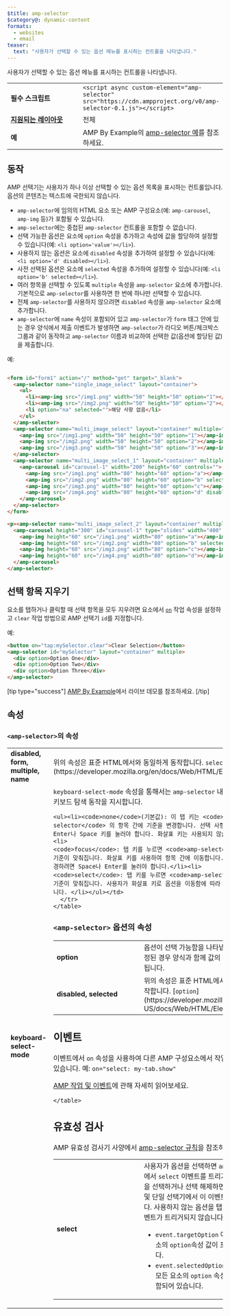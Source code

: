 ```yaml
---
$title: amp-selector
$category@: dynamic-content
formats:
  - websites
  - email
teaser:
  text: "사용자가 선택할 수 있는 옵션 메뉴를 표시하는 컨트롤을 나타냅니다."
---
```



<!--
       Copyright 2016 The AMP HTML Authors. All Rights Reserved.

       Licensed under the Apache License, Version 2.0 (the "License");
     you may not use this file except in compliance with the License.
     You may obtain a copy of the License at

     http://www.apache.org/licenses/LICENSE-2.0

     Unless required by applicable law or agreed to in writing, software
     distributed under the License is distributed on an "AS-IS" BASIS,
     WITHOUT WARRANTIES OR CONDITIONS OF ANY KIND, either express or implied.
     See the License for the specific language governing permissions and
     limitations under the License.
-->



사용자가 선택할 수 있는 옵션 메뉴를 표시하는 컨트롤을 나타냅니다.

<table>
  <tr>
    <td class="col-fourty" width="40%"><strong>필수 스크립트</strong></td>
      <td><code>&lt;script async custom-element="amp-selector" src="https://cdn.ampproject.org/v0/amp-selector-0.1.js">&lt;/script></code></td>
  </tr>
  <tr>
    <td class="col-fourty"><strong><a href="../../../documentation/guides-and-tutorials/develop/style_and_layout/control_layout.md">지원되는 레이아웃</a></strong></td>
    <td>전체</td>
  </tr>
  <tr>
    <td class="col-fourty"><strong>예</strong></td>
    <td>AMP By Example의 <a href="https://ampbyexample.com/components/amp-selector/">amp-selector 예</a>를 참조하세요.</td>
  </tr>
</table>


## 동작 <a name="behavior"></a>

AMP 선택기는 사용자가 하나 이상 선택할 수 있는 옵션 목록을 표시하는 컨트롤입니다. 옵션의 콘텐츠는 텍스트에 국한되지 않습니다.

* `amp-selector`에 임의의 HTML 요소 또는 AMP 구성요소(예: `amp-carousel`, `amp-img` 등)가 포함될 수 있습니다.
* `amp-selector`에는 중첩된 `amp-selector` 컨트롤을 포함할 수 없습니다.
* 선택 가능한 옵션은 요소에 `option` 속성을 추가하고 속성에 값을 할당하여 설정할 수 있습니다(예: `<li option='value'></li>`).
* 사용하지 않는 옵션은 요소에 `disabled` 속성을 추가하여 설정할 수 있습니다(예: `<li option='d' disabled></li>`).
* 사전 선택된 옵션은 요소에 `selected` 속성을 추가하여 설정할 수 있습니다(예: `<li option='b' selected></li>`).
* 여러 항목을 선택할 수 있도록 `multiple` 속성을 `amp-selector` 요소에 추가합니다.  기본적으로 `amp-selector`를 사용하면 한 번에 하나만 선택할 수 있습니다.
* 전체 `amp-selector`를 사용하지 않으려면 `disabled` 속성을 `amp-selector` 요소에 추가합니다.
* `amp-selector`에 `name` 속성이 포함되어 있고 `amp-selector`가 `form` 태그 안에 있는 경우 양식에서 제출 이벤트가 발생하면 `amp-selector`가 라디오 버튼/체크박스 그룹과 같이 동작하고 `amp-selector` 이름과 비교하여 선택한 값(옵션에 할당된 값)을 제출합니다.

예:

```html

<form id="form1" action="/" method="get" target="_blank">
  <amp-selector name="single_image_select" layout="container">
    <ul>
      <li><amp-img src="/img1.png" width="50" height="50" option="1"></amp-img></li>
      <li><amp-img src="/img2.png" width="50" height="50" option="2"></amp-img></li>
      <li option="na" selected="">해당 사항 없음</li>
    </ul>
  </amp-selector>
  <amp-selector name="multi_image_select" layout="container" multiple="">
    <amp-img src="/img1.png" width="50" height="50" option="1"></amp-img>
    <amp-img src="/img2.png" width="50" height="50" option="2"></amp-img>
    <amp-img src="/img3.png" width="50" height="50" option="3"></amp-img>
  </amp-selector>
  <amp-selector name="multi_image_select_1" layout="container" multiple="">
    <amp-carousel id="carousel-1" width="200" height="60" controls="">
      <amp-img src="/img1.png" width="80" height="60" option="a"></amp-img>
      <amp-img src="/img2.png" width="80" height="60" option="b" selected=""></amp-img>
      <amp-img src="/img3.png" width="80" height="60" option="c"></amp-img>
      <amp-img src="/img4.png" width="80" height="60" option="d" disabled=""></amp-img>
    </amp-carousel>
  </amp-selector>
</form>

<p><amp-selector name="multi_image_select_2" layout="container" multiple="" form="form1">
  <amp-carousel height="300" id="carousel-1" type="slides" width="400" controls="">
    <amp-img height="60" src="/img1.png" width="80" option="a"></amp-img>
    <amp-img height="60" src="/img2.png" width="80" option="b" selected=""></amp-img>
    <amp-img height="60" src="/img3.png" width="80" option="c"></amp-img>
    <amp-img height="60" src="/img4.png" width="80" option="d"></amp-img>
  </amp-carousel>
</amp-selector>
```

## 선택 항목 지우기 <a name="clearing-selections"></a>

요소를 탭하거나 클릭할 때 선택 항목을 모두 지우려면 요소에서 [`on`](../../../documentation/guides-and-tutorials/learn/amp-actions-and-events.md) 작업 속성을 설정하고 `clear` 작업 방법으로 AMP 선택기 `id`를 지정합니다.

예:

```html
<button on="tap:mySelector.clear">Clear Selection</button>
<amp-selector id="mySelector" layout="container" multiple>
  <div option>Option One</div>
  <div option>Option Two</div>
  <div option>Option Three</div>
</amp-selector>
```

[tip type="success"]
[AMP By Example](https://ampbyexample.com/components/amp-selector/)에서 라이브 데모를 참조하세요.
[/tip]

## 속성 <a name="attributes"></a>

### `<amp-selector>`의 속성 <a name="attributes-on-"></a>

<table>
  <tr>
    <td width="40%"><strong>disabled, form, multiple, name</strong></td>
    <td>위의 속성은 표준 HTML에서와 동일하게 동작합니다. <code>select</code> [](https://developer.mozilla.org/en/docs/Web/HTML/Element/select).</td>
  </tr>
  <tr>
    <td width="40%"><strong>keyboard-select-mode</strong></td>
    <td><code>keyboard-select-mode</code> 속성을 통해서는 <code>amp-selector</code> 내부에 있는 옵션의 키보드 탐색 동작을 지시합니다.

    <ul><li><code>none</code>(기본값): 이 탭 키는 <code>amp-selector</code> 의 항목 간에 기준을 변경합니다. 선택 사항을 변경하려면 Enter나 Space 키를 눌러야 합니다. 화살표 키는 사용되지 않습니다. </li><li>
    <code>focus</code>: 탭 키를 누르면 <code>amp-selector</code> 에 기준이 맞춰집니다. 화살표 키를 사용하여 항목 간에 이동합니다. 선택 사항을 변경하려면 Space나 Enter를 눌러야 합니다.</li><li>
    <code>select</code>: 탭 키를 누르면 <code>amp-selector</code> 에 기준이 맞춰집니다. 사용자가 화살표 키로 옵션을 이동함에 따라 선택사항이 변경됩니다. </li></ul></td>
      </tr>
    </table>

### `<amp-selector>` 옵션의 속성 <a name="attributes-on--options"></a>

<table>
  <tr>
    <td width="40%"><strong>option</strong></td>
    <td>옵션이 선택 가능함을 나타냅니다.  값이 지정된 경우 양식과 함께 값의 콘텐츠가 제출됩니다.</td>
  </tr>
  <tr>
    <td width="40%"><strong>disabled, selected</strong></td>
    <td>위의 속성은 표준 HTML에서와 동일하게 동작합니다. [<code>option</code>](https://developer.mozilla.org/en-US/docs/Web/HTML/Element/option).</td>
  </tr>
</table>

## 이벤트 <a name="events"></a>

이벤트에서 `on` 속성을 사용하여 다른 AMP 구성요소에서 작업을 트리거할 수 있습니다.
예: `on="select: my-tab.show"`

[AMP 작업 및 이벤트](../../../documentation/guides-and-tutorials/learn/amp-actions-and-events.md)에 관해 자세히 읽어보세요.

<table>
  <tr>
    <td width="40%"><strong>select</strong></td>
    <td>사용자가 옵션을 선택하면 <code>amp-selector</code> 에서 <code>select</code> 이벤트를 트리거합니다.
        옵션을 선택하거나 선택 해제하면 다중 선택기 및 단일 선택기에서 이 이벤트를 실행합니다.
        사용하지 않는 옵션을 탭하면 <code>select</code> 이벤트가 트리거되지 않습니다.
        <ul>
        <li>
          <code>event.targetOption</code> 에는 선택한 요소의 <code>option</code>속성 값이 포함되어 있습니다.</li>
          <li>
            <code>event.selectedOptions</code> 에는 선택한 모든 요소의 <code>option</code> 속성 값 배열이 포함되어 있습니다.
          </li>
        </ul></td>
      </tr>

    </table>

## 유효성 검사 <a name="validation"></a>

AMP 유효성 검사기 사양에서 [amp-selector 규칙](https://github.com/ampproject/amphtml/blob/master/extensions/amp-selector/validator-amp-selector.protoascii)을 참조하세요.
